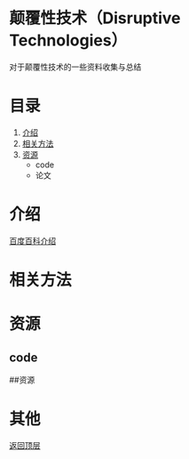 # 颠覆性技术（Disruptive Technologies）

对于颠覆性技术的一些资料收集与总结

# 目录

1. [介绍](介绍)
2. [相关方法](相关方法)
3. [资源](#资源)   
   - code
   - 论文

# 介绍

[百度百科介绍](https://baike.baidu.com/item/%E9%A2%A0%E8%A6%86%E6%80%A7%E6%8A%80%E6%9C%AF/50894935?fr=aladdin)

# 相关方法



# 资源

## code

##资源



# 其他

[返回顶层](#目录)

